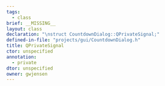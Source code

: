 ```yaml
---
tags:
  - class
brief: __MISSING__
layout: class
declaration: "\nstruct CountdownDialog::QPrivateSignal;"
defined-in-file: "projects/gui/CountdownDialog.h"
title: QPrivateSignal
ctor: unspecified
annotation:
  - private
dtor: unspecified
owner: gwjensen
---
```

